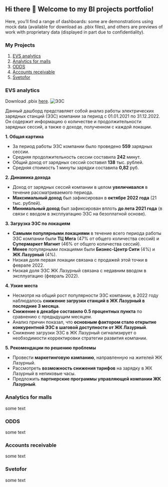 ## Hi there 👋 Welcome to my BI projects portfolio!

Here, you’ll find a range of dashboards: some are demonstrations using mock data (available for download as .pbix files), and others are previews of work with proprietary data (displayed in part due to confidentiality).

### My Projects
1. [EVS analytics](#evs-analytics)
2. [Analytics for malls](#analytics-for-malls)
3. [ODDS](#odds)
4. [Accounts receivable](#accounts-receivable)
5. [Svetofor](#svetofor)

### EVS analytics
Download .pbix [here](https://github.com/chulpanvl00/portfolio/blob/main/dashboards/EVS_dashboard.pbix).
![ЭЗС](https://github.com/chulpanvl00/PowerBI-dashboards/assets/69518110/65f24140-77e6-4253-bea7-b67ae31fe056)

Данный дашборд представляет собой анализ работы электрических зарядных станций (ЭЗС) компании за период с 01.01.2021 по 31.12.2022. Он содержит информацию о количестве и продолжительности зарядных сессий, а также о доходе, полученном с каждой локации.

**1. Общая картина**
* За период работы ЭЗС компании было проведено **559** зарядных сессии.
* Средняя продолжительность сессии составила **242** минут.
* Общий доход от зарядных сессий составил **138** тыс. рублей.
* Средняя стоимость 1 минуты зарядки составила **0,82** руб.

**2. Динамика дохода**
* Доход от зарядных сессий компании в целом **увеличивался** в течение рассматриваемого периода.
* **Максимальный доход** был зафиксирован в **октябре 2022 года** (21 тыс. рублей).
* **Минимальный доход** был зафиксирован вплоть **до лета 2021 года** (в связи с вводом в эксплуатацию ЭЗС на безоплатной основе).

**3. Загрузка ЭЗС по локациям**
* **Самыми популярными локациями** в течение всего периода работы ЭЗС компании были **ТЦ Мега** (47% от общего количества сессий) и **Супермаркет Магнит** (46% от общего количества сессий).
* **Менее** популярными локациями были **Бизнес-Центр Сити** (4%) и **ЖК Лазурный** (4%). 
* Низкая доля первая локации связана с продажей этой точки в феврале 2022. 
* Низкая доля ЭЗС ЖК Лазурный связана с недавним вводом в эксплуатацию (февраль 2022).

**4. Узкие места**
* Несмотря на общий рост популярности ЭЗС компании, в 2022 году наблюдалось **снижение загрузки станций в ЖК Лазурный в последние 3 месяца**.
* **Снижение в декабре составило 0.5 процентных пункта** по сравнению с предыдущим месяцем.
* Анализ причин показал, что **основным фактором стало открытие конкурентной ЭЗС в шаговой доступности от ЖК Лазурный**.
* Снижение загрузки ЭЗС в ЖК Лазурный сигнализирует о необходимости корректировки стратегии развития компании.

**5. Рекомендации по решению проблемы**
* Провести **маркетинговую кампанию**, направленную на жителей ЖК Лазурный.
* Рассмотреть **возможность снижения тарифов** на зарядку в ЖК Лазурный в непиковые часы.
* Предложить **партнерские программы управляющей компании ЖК Лазурный**.

### Analytics for malls
some text

### ODDS
some text

### Accounts receivable
some text

### Svetofor
some text

<!--
**chulpanvl00/chulpanvl00** is a ✨ _special_ ✨ repository because its `README.md` (this file) appears on your GitHub profile.

Here are some ideas to get you started:

- 🔭 I’m currently working on ...
- 🌱 I’m currently learning ...
- 👯 I’m looking to collaborate on ...
- 🤔 I’m looking for help with ...
- 💬 Ask me about ...
- 📫 How to reach me: ...
- 😄 Pronouns: ...
- ⚡ Fun fact: ...
-->

